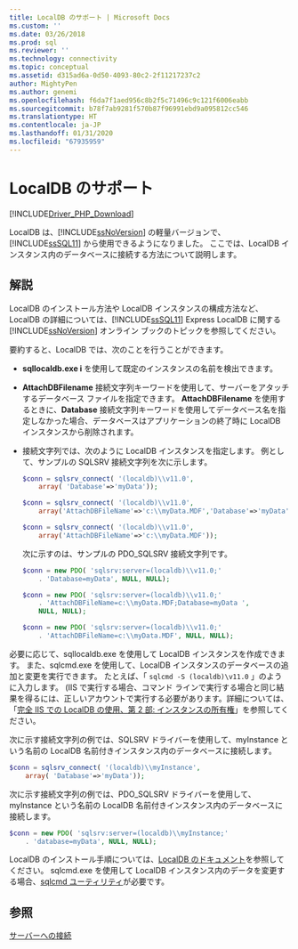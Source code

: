 ```yaml
---
title: LocalDB のサポート | Microsoft Docs
ms.custom: ''
ms.date: 03/26/2018
ms.prod: sql
ms.reviewer: ''
ms.technology: connectivity
ms.topic: conceptual
ms.assetid: d315ad6a-0d50-4093-80c2-2f11217237c2
author: MightyPen
ms.author: genemi
ms.openlocfilehash: f6da7f1aed956c8b2f5c71496c9c121f6006eabb
ms.sourcegitcommit: b78f7ab9281f570b87f96991ebd9a095812cc546
ms.translationtype: HT
ms.contentlocale: ja-JP
ms.lasthandoff: 01/31/2020
ms.locfileid: "67935959"
---
```

# <a name="support-for-localdb"></a>LocalDB のサポート

[!INCLUDE[Driver_PHP_Download](../../includes/driver_php_download.md)]

LocalDB は、[!INCLUDE[ssNoVersion](../../includes/ssnoversion-md.md)] の軽量バージョンで、[!INCLUDE[ssSQL11](../../includes/sssql11-md.md)] から使用できるようになりました。 ここでは、LocalDB インスタンス内のデータベースに接続する方法について説明します。

## <a name="remarks"></a>解説

LocalDB のインストール方法や LocalDB インスタンスの構成方法など、LocalDB の詳細については、[!INCLUDE[ssSQL11](../../includes/sssql11-md.md)] Express LocalDB に関する[!INCLUDE[ssNoVersion](../../includes/ssnoversion-md.md)] オンライン ブックのトピックを参照してください。

要約すると、LocalDB では、次のことを行うことができます。

-   **sqllocaldb.exe i** を使用して既定のインスタンスの名前を検出できます。

-   **AttachDBFilename** 接続文字列キーワードを使用して、サーバーをアタッチするデータベース ファイルを指定できます。 **AttachDBFilename** を使用するときに、**Database** 接続文字列キーワードを使用してデータベース名を指定しなかった場合、データベースはアプリケーションの終了時に LocalDB インスタンスから削除されます。

-   接続文字列では、次のように LocalDB インスタンスを指定します。 例として、サンプルの SQLSRV 接続文字列を次に示します。

    ```php
    $conn = sqlsrv_connect( '(localdb)\\v11.0',
        array( 'Database'=>'myData'));

    $conn = sqlsrv_connect( '(localdb)\\v11.0',
        array('AttachDBFileName'=>'c:\\myData.MDF','Database'=>'myData'));

    $conn = sqlsrv_connect( '(localdb)\\v11.0',
        array('AttachDBFileName'=>'c:\\myData.MDF'));
    ```

    次に示すのは、サンプルの PDO_SQLSRV 接続文字列です。  

    ```php
    $conn = new PDO( 'sqlsrv:server=(localdb)\\v11.0;'
        . 'Database=myData', NULL, NULL);

    $conn = new PDO( 'sqlsrv:server=(localdb)\\v11.0;'
        . 'AttachDBFileName=c:\\myData.MDF;Database=myData ',
        NULL, NULL);

    $conn = new PDO( 'sqlsrv:server=(localdb)\\v11.0;'
        . 'AttachDBFileName=c:\\myData.MDF', NULL, NULL);  
    ```

必要に応じて、sqllocaldb.exe を使用して LocalDB インスタンスを作成できます。 また、sqlcmd.exe を使用して、LocalDB インスタンスのデータベースの追加と変更を実行できます。 たとえば、「 `sqlcmd -S (localdb)\v11.0` 」のように入力します。 (IIS で実行する場合、コマンド ラインで実行する場合と同じ結果を得るには、正しいアカウントで実行する必要があります。詳細については、「[完全 IIS での LocalDB の使用、第 2 部: インスタンスの所有権](https://blogs.msdn.com/b/sqlexpress/archive/2011/12/09/using-localdb-with-full-iis-part-2-instance-ownership.aspx)」を参照してください。

次に示す接続文字列の例では、SQLSRV ドライバーを使用して、myInstance という名前の LocalDB 名前付きインスタンス内のデータベースに接続します。

```php
$conn = sqlsrv_connect( '(localdb)\\myInstance',
    array( 'Database'=>'myData'));
```

次に示す接続文字列の例では、PDO_SQLSRV ドライバーを使用して、myInstance という名前の LocalDB 名前付きインスタンス内のデータベースに接続します。  
  
```php
$conn = new PDO( 'sqlsrv:server=(localdb)\\myInstance;'
    . 'database=myData', NULL, NULL);
```

LocalDB のインストール手順については、[LocalDB のドキュメント](../../database-engine/configure-windows/sql-server-2016-express-localdb.md)を参照してください。 sqlcmd.exe を使用して LocalDB インスタンス内のデータを変更する場合、[sqlcmd ユーティリティ](../../tools/sqlcmd-utility.md)が必要です。

## <a name="see-also"></a>参照

[サーバーへの接続](../../connect/php/connecting-to-the-server.md)
